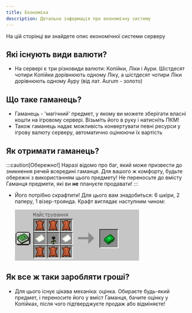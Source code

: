 ```yaml
---
title: Економіка
description: Детальна інформація про економічну систему
---
```


На цій сторінці ви знайдете опис економічної системи серверу

## Які існують види валюти?
- На сервері є три різновиди валюти: Копійки, Ліки і Аури. Шістдесят чотири Копійки дорівнюють одному Ліку, а шістдесят чотири Ліки дорівнюють одному Ауру (від лат. Aurum - золото)

## Що таке гаманець?

- Гаманець - 'магічний' предмет, у якому ви можете зберігати власні кошти на ігровому сервері. Візьміть його в руку і натисніть ПКМ!
- Також гаманець надає можливість конвертувати певні ресурси у ігрову валюту серверу, автоматично оцінюючи їх вартість

## Як отримати гаманець?

:::caution[Обережно!]
Наразі відомо про баг, який може призвести до зникнення речей всередині гаманця. Для вашого ж комфорту, будьте обережні з використанням цього предмету! Не переносьте до вмісту Гаманця предмети, які ви **не** плануєте продавати!
:::

- Його потрібно скрафтити! Для цього вам знадобиться: 6 шкіри, 2 паперу, 1 візер-троянда. Крафт виглядає наступним чином:

     ![Гаманець](../../../../assets/wallet.png)

## Як все ж таки заробляти гроші?

- Для цього існує цікава механіка: оцінка. Обираєте будь-який предмет, і переносите його у вміст Гаманця, бачите оцінку у Копійках, після чого підтверджуєте продаж або відміняєте!